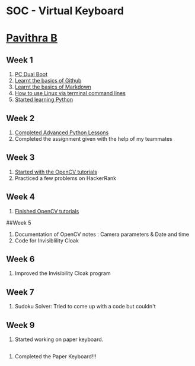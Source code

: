 # <div align=”center”> SOC - Virtual Keyboard </div>
# <div align=”center”> [Pavithra B](https://github.com/PavithraB10/Virtual_Keyboard.git) </div>

## Week 1

1. [PC Dual Boot](https://www.youtube.com/watch?v=u5QyjHIYwTQ)
2. [Learnt the basics of Github](https://guides.github.com/activities/hello-world/)
3. [Learnt the basics of Markdown](https://www.youtube.com/watch?v=bpdvNwvEeSE)
4. [How to use Linux via terminal command lines](https://github.com/learnbyexample/Linux_command_line)
5. [Started learning Python](https://docs.python.org/3/tutorial/)


## Week 2

1. [Completed Advanced Python Lessons](https://scipy-lectures.org/)
2. Completed the assignment given with the help of my teammates


## Week 3

1. [Started with the OpenCV tutorials](https://www.youtube.com/watch?v=kdLM6AOd2vc&list=PLS1QulWo1RIa7D1O6skqDQ-JZ1GGHKK-K)
2. Practiced a few problems on HackerRank


## Week 4

1. [Finished OpenCV tutorials](https://www.geeksforgeeks.org/opencv-python-tutorial/)


##Week 5

1. Documentation of OpenCV notes : Camera parameters & Date and time
2. Code for Invisiblility Cloak


## Week 6

1. Improved the Invisibility Cloak program


## Week 7

1. Sudoku Solver: Tried to come up with a code but couldn't


## Week 9

1. Started working on paper keyboard.

##

1. Completed the Paper Keyboard!!!
